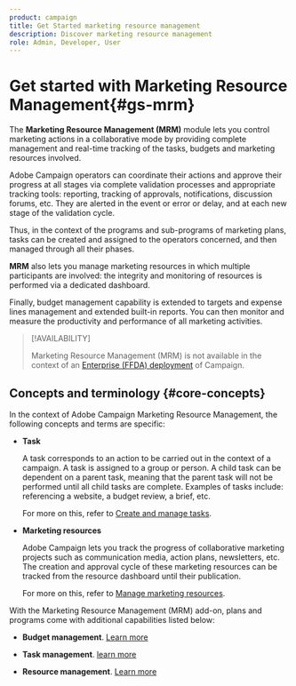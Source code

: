 ```yaml
---
product: campaign
title: Get Started marketing resource management
description: Discover marketing resource management
role: Admin, Developer, User
---
```

# Get started with Marketing Resource Management{#gs-mrm}

The **Marketing Resource Management (MRM)** module lets you control marketing actions in a collaborative mode by providing complete management and real-time tracking of the tasks, budgets and marketing resources involved. 

Adobe Campaign operators can coordinate their actions and approve their progress at all stages via complete validation processes and appropriate tracking tools: reporting, tracking of approvals, notifications, discussion forums, etc. They are alerted in the event or error or delay, and at each new stage of the validation cycle.

Thus, in the context of the programs and sub-programs of marketing plans, tasks can be created and assigned to the operators concerned, and then managed through all their phases.

**MRM** also lets you manage marketing resources in which multiple participants are involved: the integrity and monitoring of resources is performed via a dedicated dashboard.

Finally, budget management capability is extended to targets and expense lines management and extended built-in reports. You can then monitor and measure the productivity and performance of all marketing activities.

>[!AVAILABILITY]
>
>Marketing Resource Management (MRM) is not available in the context of an [Enterprise (FFDA) deployment](../../v8/architecture/enterprise-deployment.md) of Campaign.

## Concepts and terminology {#core-concepts}

In the context of Adobe Campaign Marketing Resource Management, the following concepts and terms are specific:

* **Task**

  A task corresponds to an action to be carried out in the context of a campaign. A task is assigned to a group or person. A child task can be dependent on a parent task, meaning that the parent task will not be performed until all child tasks are complete. Examples of tasks include: referencing a website, a budget review, a brief, etc.

  For more on this, refer to [Create and manage tasks](creating-and-managing-tasks.md).

* **Marketing resources**

  Adobe Campaign lets you track the progress of collaborative marketing projects such as communication media, action plans, newsletters, etc. The creation and approval cycle of these marketing resources can be tracked from the resource dashboard until their publication.

  For more on this, refer to [Manage marketing resources](managing-marketing-resources.md).

<!--
>[!NOTE]
>
>For more on Adobe Campaign workspace, refer to [this section](../../platform/using/adobe-campaign-workspace.md).
>  
>Deliveries and communication channels are detailed in [this section](../../delivery/using/steps-about-delivery-creation-steps.md).  
>
>Marketing campaign functionalities are detailed in [this section](../../campaign/using/accessing-marketing-campaigns.md).
-->

With the Marketing Resource Management (MRM) add-on, plans and programs come with additional capabilities listed below:

* **Budget management**. [Learn more](controlling-costs.md)

* **Task management**. [learn more](creating-and-managing-tasks.md)

* **Resource management**. [Learn more](managing-marketing-resources.md)
